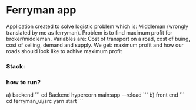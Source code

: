 <h1>Ferryman app</h1>

Application created to solve logistic problem which is: Middleman (wrongly translated by me as ferryman).
Problem is to find maximum profit for broker/middleman. Variables are: Cost of transport on a road, cost of buing, cost of selling, demand and supply.
We get: maximum profit and how our roads should look like to achive maximum profit

<h3>Stack:</h3>


<h3>how to run?</h3>
a) backend
```
cd Backend
hypercorn main:app --reload
```
b) front end
```
cd ferryman_ui/src
yarn start
```
